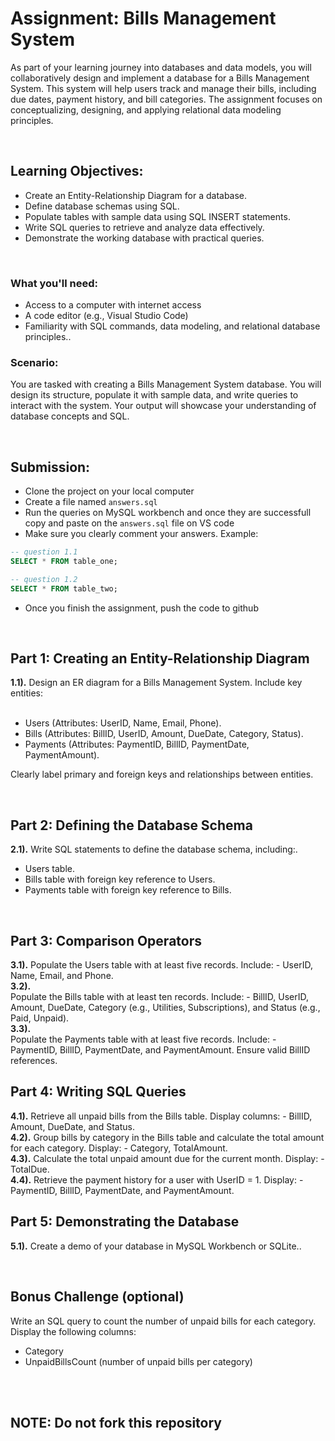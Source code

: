 # Assignment: Bills Management System
As part of your learning journey into databases and data models, you will collaboratively design and implement a database for a Bills Management System. This system will help users track and manage their bills, including due dates, payment history, and bill categories. The assignment focuses on conceptualizing, designing, and applying relational data modeling principles.

<br/>

## Learning Objectives:
- Create an Entity-Relationship Diagram for a database.
- Define database schemas using SQL.
- Populate tables with sample data using SQL INSERT statements.
- Write SQL queries to retrieve and analyze data effectively.
- Demonstrate the working database with practical queries.


<br/>

### What you'll need:
- Access to a computer with internet access
- A code editor (e.g., Visual Studio Code)
- Familiarity with SQL commands, data modeling, and relational database principles..

### Scenario:
You are tasked with creating a Bills Management System database. You will design its structure, populate it with sample data, and write queries to interact with the system. Your output will showcase your understanding of database concepts and SQL.

<br/>

## Submission:
- Clone the project on your local computer
- Create a file named ```answers.sql```
- Run the queries on MySQL workbench and once they are successfull copy and paste on the ```answers.sql``` file on VS code
- Make sure you clearly comment your answers. Example:
```sql
-- question 1.1
SELECT * FROM table_one;

-- question 1.2
SELECT * FROM table_two;
```
- Once you finish the assignment, push the code to github

<br/>

## Part 1: Creating an Entity-Relationship Diagram
**1.1).** Design an ER diagram for a Bills Management System. Include key entities: <br/><br/>
  - Users (Attributes: UserID, Name, Email, Phone).
  - Bills (Attributes: BillID, UserID, Amount, DueDate, Category, Status).
  - Payments (Attributes: PaymentID, BillID, PaymentDate, PaymentAmount). <br/>

Clearly label primary and foreign keys and relationships between entities.


<br/>

## Part 2: Defining the Database Schema
**2.1).** Write SQL statements to define the database schema, including:.<br/>
  - Users table.
  - Bills table with foreign key reference to Users.
  - Payments table with foreign key reference to Bills.

<br/>

## Part 3: Comparison Operators
**3.1).** Populate the Users table with at least five records. Include:
      - UserID, Name, Email, and Phone.<br/>
**3.2).**<br/> Populate the Bills table with at least ten records. Include:
      - BillID, UserID, Amount, DueDate, Category (e.g., Utilities, Subscriptions), and Status (e.g., Paid, Unpaid).<br/>
**3.3).**<br/> Populate the Payments table with at least five records. Include:
      - PaymentID, BillID, PaymentDate, and PaymentAmount. Ensure valid BillID references.<br/>

## Part 4: Writing SQL Queries
**4.1).** Retrieve all unpaid bills from the Bills table. Display columns:
      - BillID, Amount, DueDate, and Status.<br/>
**4.2).**  Group bills by category in the Bills table and calculate the total amount for each category. Display:
      - Category, TotalAmount.<br/>
**4.3).** Calculate the total unpaid amount due for the current month. Display:
      - TotalDue.<br/>
**4.4).** Retrieve the payment history for a user with UserID = 1. Display:
      - PaymentID, BillID, PaymentDate, and PaymentAmount.<br/>  
      
## Part 5: Demonstrating the Database
**5.1).** Create a demo of your database in MySQL Workbench or SQLite..<br/>


<br/>

## Bonus Challenge (optional)
Write an SQL query to count the number of unpaid bills for each category.
Display the following columns:
  - Category
  - UnpaidBillsCount (number of unpaid bills per category)

<br/><br/>
## NOTE: Do not fork this repository
